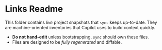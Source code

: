 # Links Readme

This folder contains *live* project snapshots that `sync` keeps up-to-date.
They are machine-oriented inventories that Copilot uses to build context quickly.

- **Do not hand-edit** unless bootstrapping. `sync` should own these files.
- Files are designed to be *fully regenerated* and diffable.
